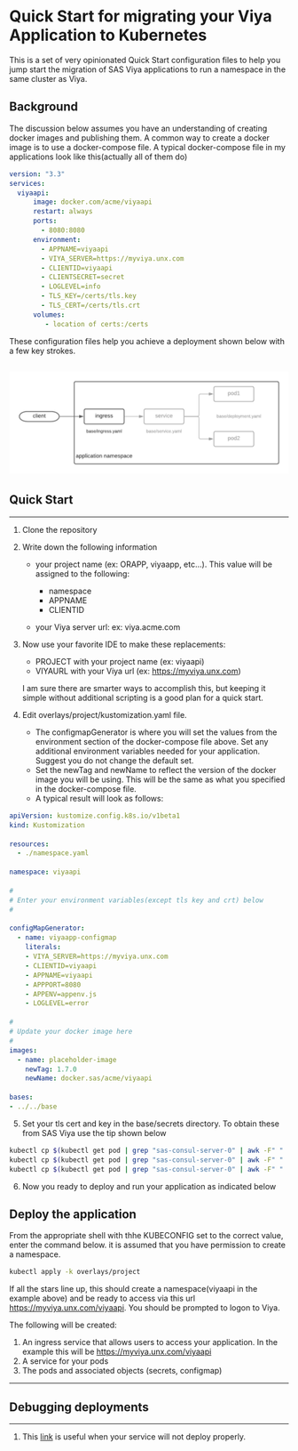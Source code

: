 # Quick Start for migrating your Viya Application to Kubernetes

This is a set of  very opinionated Quick Start configuration files to help you jump start the migration of  SAS Viya applications to run a namespace in the same cluster as Viya.

## Background

The discussion below assumes you have an understanding of creating docker images and publishing them. A common way to create a docker image is to use a docker-compose file. A typical docker-compose file in my applications look like this(actually all of them do)

```yaml
version: "3.3"
services:
  viyaapi:
      image: docker.com/acme/viyaapi
      restart: always
      ports:
        - 8080:8080
      environment:
        - APPNAME=viyaapi
        - VIYA_SERVER=https://myviya.unx.com
        - CLIENTID=viyaapi
        - CLIENTSECRET=secret
        - LOGLEVEL=info
        - TLS_KEY=/certs/tls.key
        - TLS_CERT=/certs/tls.crt
      volumes:
         - location of certs:/certs
```

These configuration files help you achieve a deployment shown below with a few key strokes.

![layout](https://github.com/sassoftware/restaf-uidemos/blob/k8s/k8.png)
---

## Quick Start

---

1. Clone the repository

2. Write down the following information

    - your project name (ex: ORAPP, viyaapp, etc...). This value will be assigned to the following:
        - namespace
        - APPNAME
        - CLIENTID

    - your Viya server url:  ex: viya.acme.com

3. Now use your favorite IDE to make these replacements:

    - PROJECT with your project name (ex: viyaapi)
    - VIYAURL with your Viya url (ex: https://myviya.unx.com)

    I am sure there are smarter ways to accomplish this, but keeping it simple without additional scripting is a good plan for a quick start.

4. Edit overlays/project/kustomization.yaml file.
    - The configmapGenerator is where you will set the values from the environment section of the docker-compose file above. Set any additional environment variables needed for your application. Suggest you do not change the default set.
    - Set the newTag and newName to reflect the version of the docker image you will be using. This will be the same as what you specified in the docker-compose file.
    - A typical result will look as follows:

```yaml
apiVersion: kustomize.config.k8s.io/v1beta1
kind: Kustomization

resources:
  - ./namespace.yaml

namespace: viyaapi

#
# Enter your environment variables(except tls key and crt) below
#

configMapGenerator:
  - name: viyaapp-configmap
    literals:
    - VIYA_SERVER=https://myviya.unx.com
    - CLIENTID=viyaapi
    - APPNAME=viyaapi
    - APPPORT=8080
    - APPENV=appenv.js
    - LOGLEVEL=error

#
# Update your docker image here
#
images: 
  - name: placeholder-image
    newTag: 1.7.0
    newName: docker.sas/acme/viyaapi

bases:
- ../../base
```

5. Set your tls cert and key in the base/secrets directory. To obtain these from SAS Viya use the tip shown below

```sh
kubectl cp $(kubectl get pod | grep "sas-consul-server-0" | awk -F" " '{print $1}'):security/ca.crt ./ca.crt
kubectl cp $(kubectl get pod | grep "sas-consul-server-0" | awk -F" " '{print $1}'):security/tls.crt ./tls.crt
kubectl cp $(kubectl get pod | grep "sas-consul-server-0" | awk -F" " '{print $1}'):security/tls.key ./tls.key
```


6. Now you ready to deploy and run your application as indicated below


## Deploy the application

From the appropriate shell with thhe KUBECONFIG set to the correct value, enter the command below. it is assumed that you have permission to create a namespace.

```sh
kubectl apply -k overlays/project
```

If all the stars line up, this should create a namespace(viyaapi in the example above) and be ready to access via this url <https://myviya.unx.com/viyaapi>. You should be prompted to logon to Viya.

The following will be created:

1. An ingress service that allows users to access your application. In the example this will be <https://myviya.unx.com/viyaapi>
2. A service for your pods
3. The pods and associated objects (secrets, configmap)


---


## Debugging deployments

---

1. This [link](
https://blog.thundra.io/debugging-kubernetes-deployments?utm_source=adwords&utm_medium=cpc&utm_campaign=PdSrch_Google_Dynamic_INT__&utm_content=&utm_term=&hsa_acc=2925991331&hsa_cam=6461560272&hsa_grp=76915793229&hsa_ad=495998564829&hsa_src=g&hsa_tgt=dsa-424991837698&hsa_kw=&hsa_mt=b&hsa_net=adwords&hsa_ver=3&gclid=CjwKCAjwx6WDBhBQEiwA_dP8rZUqizXbWUiYsKHQZg_3us3_fYI9Gg_7_3wx-ZRUqYnT5vA6s5AKhBoCZ_0QAvD_BwE) is useful when your service will not deploy properly.





